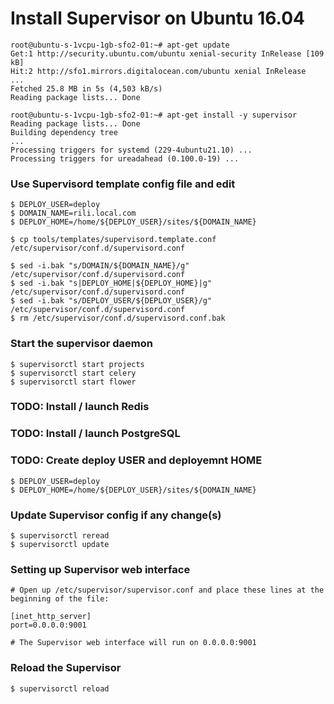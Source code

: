 # Install Supervisor on Ubuntu 16.04


```
root@ubuntu-s-1vcpu-1gb-sfo2-01:~# apt-get update
Get:1 http://security.ubuntu.com/ubuntu xenial-security InRelease [109 kB]
Hit:2 http://sfo1.mirrors.digitalocean.com/ubuntu xenial InRelease
...
Fetched 25.8 MB in 5s (4,503 kB/s)
Reading package lists... Done
```
```
root@ubuntu-s-1vcpu-1gb-sfo2-01:~# apt-get install -y supervisor
Reading package lists... Done
Building dependency tree
...
Processing triggers for systemd (229-4ubuntu21.10) ...
Processing triggers for ureadahead (0.100.0-19) ...
```

### Use Supervisord template config file and edit
```
$ DEPLOY_USER=deploy
$ DOMAIN_NAME=rili.local.com
$ DEPLOY_HOME=/home/${DEPLOY_USER}/sites/${DOMAIN_NAME}

$ cp tools/templates/supervisord.template.conf /etc/supervisor/conf.d/supervisord.conf

$ sed -i.bak "s/DOMAIN/${DOMAIN_NAME}/g" /etc/supervisor/conf.d/supervisord.conf
$ sed -i.bak "s|DEPLOY_HOME|${DEPLOY_HOME}|g" /etc/supervisor/conf.d/supervisord.conf
$ sed -i.bak "s/DEPLOY_USER/${DEPLOY_USER}/g" /etc/supervisor/conf.d/supervisord.conf
$ rm /etc/supervisor/conf.d/supervisord.conf.bak
```

### Start the supervisor daemon
```
$ supervisorctl start projects
$ supervisorctl start celery
$ supervisorctl start flower
```

### TODO: Install / launch Redis

### TODO: Install / launch PostgreSQL

### TODO: Create deploy USER and deployemnt HOME
```
$ DEPLOY_USER=deploy
$ DEPLOY_HOME=/home/${DEPLOY_USER}/sites/${DOMAIN_NAME}
```

### Update Supervisor config if any change(s)
```
$ supervisorctl reread
$ supervisorctl update
```

### Setting up Supervisor web interface
```
# Open up /etc/supervisor/supervisor.conf and place these lines at the beginning of the file:

[inet_http_server]
port=0.0.0.0:9001

# The Supervisor web interface will run on 0.0.0.0:9001
```

### Reload the Supervisor
```
$ supervisorctl reload
```
